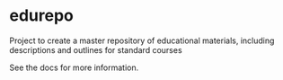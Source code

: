 edurepo
=======

Project to create a master repository of educational materials, including descriptions and outlines for standard courses

See the docs for more information.
